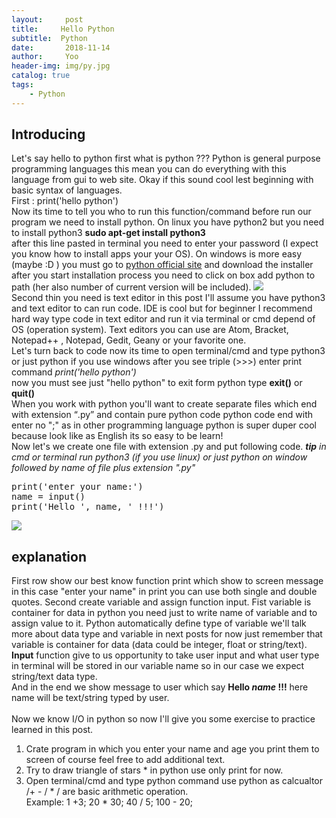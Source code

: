 ```yaml
---
layout:     post
title:     Hello Python
subtitle:  Python
date:       2018-11-14
author:     Yoo
header-img: img/py.jpg
catalog: true
tags:
    - Python
---
```


## Introducing
Let's say hello to python first what is python ??? Python is general purpose programming languages this mean you can do
everything with this language from gui to web site. Okay if this sound cool lest beginning with basic syntax of languages.
<br>
First : print('hello python')
<br>
Now its time to tell you who to run this function/command before run our program we need to install python.
On linux you have python2 but you need to install python3
<strong>sudo apt-get install python3</strong><br>
after this line pasted in terminal you need to enter your password (I expect you know how to install apps your your OS).
On windows is more easy (maybe :D ) you must go to <a href="http://www.python.org">python official site</a> and download the installer after you start installation process you need to click on box add python to path (her also number of current version will be included).
<img src="img/inst.jpg">
<br>
Second thin you need is text editor in this post I'll assume you have python3 and text editor to can run code.
IDE is cool but for beginner I recommend hard way type code in text editor and run it via terminal or cmd depend of OS (operation system).
Text editors you can use are Atom, Bracket, Notepad++ , Notepad, Gedit, Geany or your favorite one.
<br>
Let's turn back to code now its time to open terminal/cmd and type python3 or just python if you use windows
after you see triple (>>>) enter print command <em>print('hello python')</em><br>
now you must see just "hello python" to exit form python type <strong>exit()</strong> or <strong>quit()</strong><br>
When you work with python you'll want to create separate files which end with extension <q>.py</q> and contain pure python code python code end with enter no ";" as in other programming language python is super duper cool because look like as English its so easy to be learn!<br>
Now let's we create one file with extension .py and put following code.
<em><b>tip</b> in cmd or terminal run python3 (if you use linux) or just python on window followed by name of file plus extension ".py"</em>
<pre>
print('enter your name:')
name = input()
print('Hello ', name, ' !!!')
</pre>
<img src="pyex1_screen.png">
<h2>explanation</h2>
First row show our best know function print which show to screen  message in this case "enter your name" in print you can use both single and double quotes.
Second create variable and assign function input. Fist variable is container for data in python you need just to write name of variable and to assign value to it. Python automatically define type of variable we'll talk more about data type and variable in next posts for now just remember that variable is container for data (data could be integer, float or string/text).<br>
<strong>Input</strong> function give to us opportunity to take user input and what user type in terminal will be stored in our variable name so in our case we expect string/text data type.<br>
And  in the end we show message to user which say <b>Hello <i>name</i> !!!</b> here name will be text/string typed by user.<br><br>
Now we know I/O in python so now I'll give you some exercise to practice learned in this post.<br>
<ol>
  <li>Crate program in which you enter your name and age you print them to screen of course feel free to add additional text.</li>
  <li>Try to draw triangle of stars * in python use only print for now. </li>
  <li>Open terminal/cmd and type python command use python as calcualtor /+ - / * / are basic arithmetic operation.<br>Example: 1 +3; 20 * 30; 40 / 5; 100 - 20;</li>
</ol>
